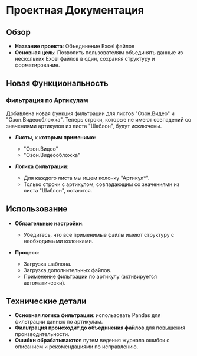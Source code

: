 # Проектная Документация

## Обзор

- **Название проекта**: Объединение Excel файлов
- **Основная цель**: Позволить пользователям объединять данные из нескольких Excel файлов в один, сохраняя структуру и форматирование.

## Новая Функциональность

### Фильтрация по Артикулам

Добавлена новая функция фильтрации для листов "Озон.Видео" и "Озон.Видеообложка". Теперь строки, которые не имеют совпадений со значениями артикулов из листа "Шаблон", будут исключены.

- **Листы, к которым применимо:**
  - "Озон.Видео"
  - "Озон.Видеообложка"

- **Логика фильтрации:**
  - Для каждого листа мы ищем колонку "Артикул*".
  - Только строки с артикулом, совпадающим со значениями из листа "Шаблон", остаются.

## Использование

- **Обязательные настройки**:
  - Убедитесь, что все применимые файлы имеют структуру с необходимыми колонками.

- **Процесс**:
  - Загрузка шаблона.
  - Загрузка дополнительных файлов.
  - Применение фильтрации по артикулу (активируется автоматически).


## Технические детали

- **Основная логика фильтрации**: использовать Pandas для фильтрации данных по артикулам.
- **Фильтрация происходит до объединения файлов** для повышения производительности.
- **Ошибки обрабатываются** путем ведения журнала ошибок с описанием и рекомендациями по исправлению.
